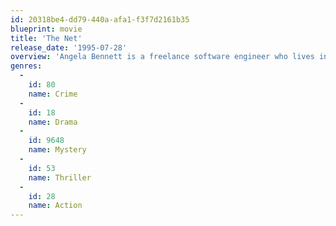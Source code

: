 ```yaml
---
id: 20318be4-dd79-440a-afa1-f3f7d2161b35
blueprint: movie
title: 'The Net'
release_date: '1995-07-28'
overview: 'Angela Bennett is a freelance software engineer who lives in a world of computer technology. When a cyber friend asks Bennett to debug a new game, she inadvertently becomes involved in a conspiracy that will soon turn her life upside down. While on vacation in Mexico, her purse is stolen. She soon finds that people and events may not be what they seem as she becomes the target of an assassination. Her vacation is ruined.  She gets a new passport at the U.S. Embassy in Mexico but it has the wrong name, Ruth Marx. When she returns to the U.S. to sort things out, she discovers that Ruth Marx has an unsavory past and a lengthy  police record. To make matters worse, another person has assumed her real identity ...'
genres:
  -
    id: 80
    name: Crime
  -
    id: 18
    name: Drama
  -
    id: 9648
    name: Mystery
  -
    id: 53
    name: Thriller
  -
    id: 28
    name: Action
---
```

